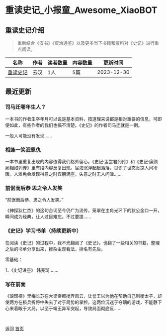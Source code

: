 # 重读史记_小报童_Awesome_XiaoBOT

## 重读史记介绍
> 重新结合《汉书》《资治通鉴》以及更多当下书籍和资料对《史记》进行重点阅读。  
  


|名称|作者|读者数量|内容数量|更新时间|
|---|---|---|---|---|
|[重读史记](https://xiaobot.net/p/shiji?refer=9c3f1c95-a052-465a-9902-f6d75080262a)|云汉|1人|5篇|2023-12-30|

## 最近更新
### 司马迁哪年生人？

一本书的作者生卒年月可以说是基本资料，按道理来说都是相对重要的信息，可即便如此，有些作者的我们也搞不清楚。《史记》的作者司马迁就是一例。



一般人可能没有发现......

### 相逢一笑泯恩仇

一本书里重复出现的内容值得我们格外留心。《史记·孟尝君列传》和《史记·廉颇蔺相如列传》里有段内容反复出现。宦海沉浮起起落落，见识了世态炎凉人间冷暖。人难免会发现得意之时宾朋满座，失意之时无人问津......

### 前倨而后恭 思之令人发笑

“前倨而后恭，思之令人发笑。”

《神探狄仁杰》的这句台词至今仍广为流传，笼罩在主角光环下的狄公金口一开，瞬间成为经典，让人过目难忘。不过要提......

### 《史记》学习书单（持续更新中）

在阅读《史记》的过程中，我不光翻阅了《史记》，也翻了一些相关的书籍，整理之后的书单分享出来，掺杂主观看法，排名有先后。

零基础：

1．《史记讲座》 韩兆琦 ......

### 写在前面

《琅琊榜》里梅长苏在大梁帝都搅弄风云，让誉王以为他在帮助自己制衡太子，却使两方在损兵折将中失去了对于局势的掌控。这两位沉迷于夺嫡的游戏，不能静下心来着眼于大局，以至于靖王异军突起，导致局面彻底反......


<a href="https://github.com/Reno9527/awesome-xiaobot" style="color: white; text-decoration: none;">awesome-xiaobot</a>

返回 [首页](../README.md)
